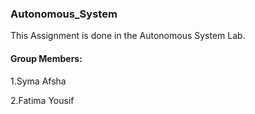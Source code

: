 ### Autonomous_System

This Assignment is done in the Autonomous System Lab.

#### Group Members:

1.Syma Afsha

2.Fatima Yousif
